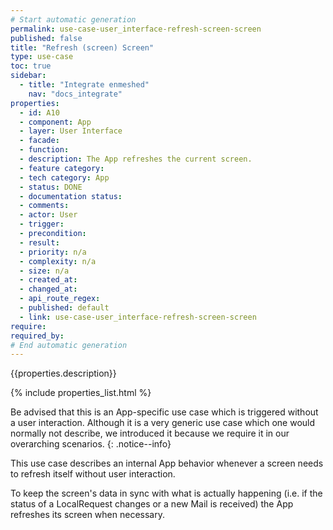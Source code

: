 ```yaml
---
# Start automatic generation
permalink: use-case-user_interface-refresh-screen-screen
published: false
title: "Refresh (screen) Screen"
type: use-case
toc: true
sidebar:
  - title: "Integrate enmeshed"
    nav: "docs_integrate"
properties:
  - id: A10
  - component: App
  - layer: User Interface
  - facade:
  - function:
  - description: The App refreshes the current screen.
  - feature category:
  - tech category: App
  - status: DONE
  - documentation status:
  - comments:
  - actor: User
  - trigger:
  - precondition:
  - result:
  - priority: n/a
  - complexity: n/a
  - size: n/a
  - created_at:
  - changed_at:
  - api_route_regex:
  - published: default
  - link: use-case-user_interface-refresh-screen-screen
require:
required_by:
# End automatic generation
---
```


{{properties.description}}

{% include properties_list.html %}

Be advised that this is an App-specific use case which is triggered without a user interaction. Although it is a very generic use case which one would normally not describe, we introduced it because we require it in our overarching scenarios.
{: .notice--info}

This use case describes an internal App behavior whenever a screen needs to refresh itself without user interaction.

To keep the screen's data in sync with what is actually happening (i.e. if the status of a LocalRequest changes or a new Mail is received) the App refreshes its screen when necessary.
